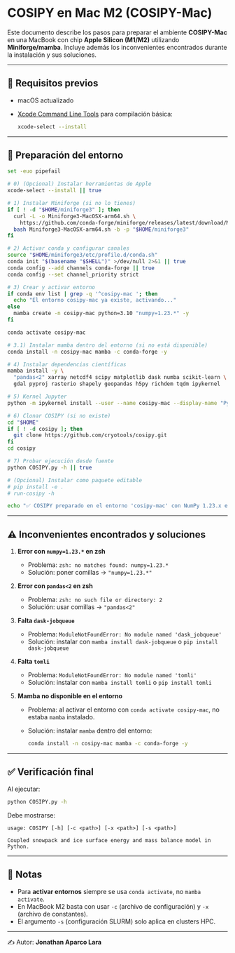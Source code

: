 # COSIPY en Mac M2 (COSIPY-Mac)

Este documento describe los pasos para preparar el ambiente **COSIPY-Mac** en una MacBook con chip **Apple Silicon (M1/M2)** utilizando **Miniforge/mamba**. Incluye además los inconvenientes encontrados durante la instalación y sus soluciones.

---

## 🔧 Requisitos previos

* macOS actualizado
* [Xcode Command Line Tools](https://developer.apple.com/xcode/resources/) para compilación básica:

  ```bash
  xcode-select --install
  ```

---

## 🚀 Preparación del entorno

```bash
set -euo pipefail

# 0) (Opcional) Instalar herramientas de Apple
xcode-select --install || true

# 1) Instalar Miniforge (si no lo tienes)
if [ ! -d "$HOME/miniforge3" ]; then
  curl -L -o Miniforge3-MacOSX-arm64.sh \
    https://github.com/conda-forge/miniforge/releases/latest/download/Miniforge3-MacOSX-arm64.sh
  bash Miniforge3-MacOSX-arm64.sh -b -p "$HOME/miniforge3"
fi

# 2) Activar conda y configurar canales
source "$HOME/miniforge3/etc/profile.d/conda.sh"
conda init "$(basename "$SHELL")" >/dev/null 2>&1 || true
conda config --add channels conda-forge || true
conda config --set channel_priority strict

# 3) Crear y activar entorno
if conda env list | grep -q '^cosipy-mac '; then
  echo "El entorno cosipy-mac ya existe, activando..."
else
  mamba create -n cosipy-mac python=3.10 "numpy=1.23.*" -y
fi

conda activate cosipy-mac

# 3.1) Instalar mamba dentro del entorno (si no está disponible)
conda install -n cosipy-mac mamba -c conda-forge -y

# 4) Instalar dependencias científicas
mamba install -y \
  "pandas<2" xarray netcdf4 scipy matplotlib dask numba scikit-learn \
  gdal pyproj rasterio shapely geopandas h5py richdem tqdm ipykernel

# 5) Kernel Jupyter
python -m ipykernel install --user --name cosipy-mac --display-name "Python (COSIPY M2)"

# 6) Clonar COSIPY (si no existe)
cd "$HOME"
if [ ! -d cosipy ]; then
  git clone https://github.com/cryotools/cosipy.git
fi
cd cosipy

# 7) Probar ejecución desde fuente
python COSIPY.py -h || true

# (Opcional) Instalar como paquete editable
# pip install -e .
# run-cosipy -h

echo "✅ COSIPY preparado en el entorno 'cosipy-mac' con NumPy 1.23.x en Apple Silicon."
```

---

## ⚠️ Inconvenientes encontrados y soluciones

1. **Error con `numpy=1.23.*` en zsh**

   * Problema: `zsh: no matches found: numpy=1.23.*`
   * Solución: poner comillas → `"numpy=1.23.*"`

2. **Error con `pandas<2` en zsh**

   * Problema: `zsh: no such file or directory: 2`
   * Solución: usar comillas → `"pandas<2"`

3. **Falta `dask-jobqueue`**

   * Problema: `ModuleNotFoundError: No module named 'dask_jobqueue'`
   * Solución: instalar con `mamba install dask-jobqueue` o `pip install dask-jobqueue`

4. **Falta `tomli`**

   * Problema: `ModuleNotFoundError: No module named 'tomli'`
   * Solución: instalar con `mamba install tomli` o `pip install tomli`

5. **Mamba no disponible en el entorno**

   * Problema: al activar el entorno con `conda activate cosipy-mac`, no estaba `mamba` instalado.
   * Solución: instalar `mamba` dentro del entorno:

     ```bash
     conda install -n cosipy-mac mamba -c conda-forge -y
     ```

---

## ✅ Verificación final

Al ejecutar:

```bash
python COSIPY.py -h
```

Debe mostrarse:

```
usage: COSIPY [-h] [-c <path>] [-x <path>] [-s <path>]

Coupled snowpack and ice surface energy and mass balance model in Python.
```

---

## 📌 Notas

* Para **activar entornos** siempre se usa `conda activate`, no `mamba activate`.
* En MacBook M2 basta con usar `-c` (archivo de configuración) y `-x` (archivo de constantes).
* El argumento `-s` (configuración SLURM) solo aplica en clusters HPC.

---

✍️ Autor: **Jonathan Aparco Lara**
